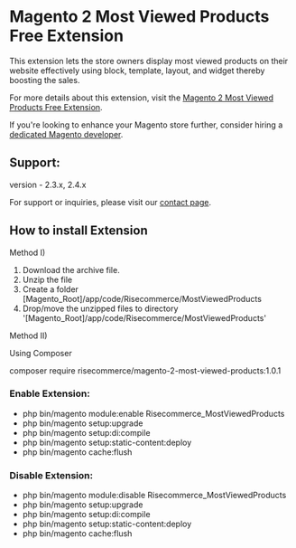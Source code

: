 # Magento 2 Most Viewed Products Free Extension

This extension lets the store owners display most viewed products on their website effectively using block, template, layout, and widget thereby boosting the sales.

For more details about this extension, visit the [Magento 2 Most Viewed Products Free Extension](https://risecommerce.com/store/magento2-most-viewed-prodcuts.html).

If you're looking to enhance your Magento store further, consider hiring a [dedicated Magento developer](https://risecommerce.com/hire-dedicated-magento-developer.html).

## Support: 
version - 2.3.x, 2.4.x

For support or inquiries, please visit our [contact page](https://risecommerce.com/contact).

## How to install Extension

Method I)

1. Download the archive file.
2. Unzip the file
3. Create a folder [Magento_Root]/app/code/Risecommerce/MostViewedProducts
4. Drop/move the unzipped files to directory '[Magento_Root]/app/code/Risecommerce/MostViewedProducts'

Method II)

Using Composer

composer require risecommerce/magento-2-most-viewed-products:1.0.1

### Enable Extension:
- php bin/magento module:enable Risecommerce_MostViewedProducts
- php bin/magento setup:upgrade
- php bin/magento setup:di:compile
- php bin/magento setup:static-content:deploy
- php bin/magento cache:flush

### Disable Extension:
- php bin/magento module:disable Risecommerce_MostViewedProducts
- php bin/magento setup:upgrade
- php bin/magento setup:di:compile
- php bin/magento setup:static-content:deploy
- php bin/magento cache:flush
